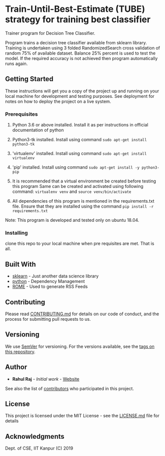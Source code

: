 # Train-Until-Best-Estimate (TUBE) strategy for training best classifier

Trainer program for Decision Tree Classifier.

Program trains a decision tree classifier available from sklearn library.
Training is undertaken using 3 folded RandomizedSearch cross validation of 
random 75% of available dataset. Balance 25% percent is used to test the model.
If the required accuracy is not achieved then program automatically runs again.

## Getting Started

These instructions will get you a copy of the project up and running on your local machine for development and testing purposes. See deployment for notes on how to deploy the project on a live system.

### Prerequisites

1. Python 3.6 or above installed. Install it as per instructions in official documentation of python
2. Python3-tk installed. Install using command 
	`sudo apt-get install python3-tk`
3. 'virtualenv' installed. Install using command 
	`sudo apt-get install virtualenv`
4. 'pip' installed. Install using command 
	`sudo apt-get install -y python3-pip`

5. It is recommended that a virtual environment be created before testing this program Same can be created and activated using following command: `virtualenv venv` and `source venv/bin/activate`

6. All dependencies of this program is mentioned in the requirements.txt file.
Ensure that they are installed using the command `pip install -r requirements.txt`
	
Note: This program is developed and tested only on ubuntu 18.04. 

### Installing

clone this repo to your local machine when pre requisites are met. That is all.


## Built With

* [sklearn](https://scikit-learn.org/stable/) - Just another data science library
* [python](https://maven.apache.org/) - Dependency Management
* [ROME](https://rometools.github.io/rome/) - Used to generate RSS Feeds

## Contributing

Please read [CONTRIBUTING.md](https://gist.github.com/PurpleBooth/b24679402957c63ec426) for details on our code of conduct, and the process for submitting pull requests to us.

## Versioning

We use [SemVer](http://semver.org/) for versioning. For the versions available, see the [tags on this repository](https://github.com/your/project/tags). 

## Author

* **Rahul Raj** - *Initial work* - [Website](https://randomwalk.in)

See also the list of [contributors](https://github.com/your/project/contributors) who participated in this project.

## License

This project is licensed under the MIT License - see the [LICENSE.md](LICENSE.md) file for details

## Acknowledgments

Dept. of CSE, IIT Kanpur (C) 2019

